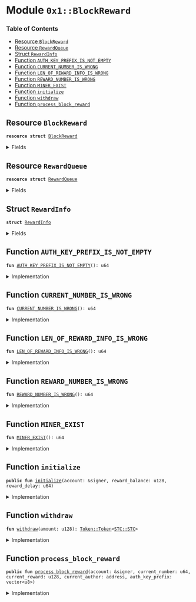 
<a name="0x1_BlockReward"></a>

# Module `0x1::BlockReward`

### Table of Contents

-  [Resource `BlockReward`](#0x1_BlockReward_BlockReward)
-  [Resource `RewardQueue`](#0x1_BlockReward_RewardQueue)
-  [Struct `RewardInfo`](#0x1_BlockReward_RewardInfo)
-  [Function `AUTH_KEY_PREFIX_IS_NOT_EMPTY`](#0x1_BlockReward_AUTH_KEY_PREFIX_IS_NOT_EMPTY)
-  [Function `CURRENT_NUMBER_IS_WRONG`](#0x1_BlockReward_CURRENT_NUMBER_IS_WRONG)
-  [Function `LEN_OF_REWARD_INFO_IS_WRONG`](#0x1_BlockReward_LEN_OF_REWARD_INFO_IS_WRONG)
-  [Function `REWARD_NUMBER_IS_WRONG`](#0x1_BlockReward_REWARD_NUMBER_IS_WRONG)
-  [Function `MINER_EXIST`](#0x1_BlockReward_MINER_EXIST)
-  [Function `initialize`](#0x1_BlockReward_initialize)
-  [Function `withdraw`](#0x1_BlockReward_withdraw)
-  [Function `process_block_reward`](#0x1_BlockReward_process_block_reward)



<a name="0x1_BlockReward_BlockReward"></a>

## Resource `BlockReward`



<pre><code><b>resource</b> <b>struct</b> <a href="#0x1_BlockReward">BlockReward</a>
</code></pre>



<details>
<summary>Fields</summary>


<dl>
<dt>

<code>balance: <a href="Token.md#0x1_Token_Token">Token::Token</a>&lt;<a href="STC.md#0x1_STC_STC">STC::STC</a>&gt;</code>
</dt>
<dd>

</dd>
</dl>


</details>

<a name="0x1_BlockReward_RewardQueue"></a>

## Resource `RewardQueue`



<pre><code><b>resource</b> <b>struct</b> <a href="#0x1_BlockReward_RewardQueue">RewardQueue</a>
</code></pre>



<details>
<summary>Fields</summary>


<dl>
<dt>

<code>reward_number: u64</code>
</dt>
<dd>

</dd>
<dt>

<code>reward_delay: u64</code>
</dt>
<dd>

</dd>
<dt>

<code>infos: vector&lt;<a href="#0x1_BlockReward_RewardInfo">BlockReward::RewardInfo</a>&gt;</code>
</dt>
<dd>

</dd>
</dl>


</details>

<a name="0x1_BlockReward_RewardInfo"></a>

## Struct `RewardInfo`



<pre><code><b>struct</b> <a href="#0x1_BlockReward_RewardInfo">RewardInfo</a>
</code></pre>



<details>
<summary>Fields</summary>


<dl>
<dt>

<code>number: u64</code>
</dt>
<dd>

</dd>
<dt>

<code>reward: u128</code>
</dt>
<dd>

</dd>
<dt>

<code>miner: address</code>
</dt>
<dd>

</dd>
</dl>


</details>

<a name="0x1_BlockReward_AUTH_KEY_PREFIX_IS_NOT_EMPTY"></a>

## Function `AUTH_KEY_PREFIX_IS_NOT_EMPTY`



<pre><code><b>fun</b> <a href="#0x1_BlockReward_AUTH_KEY_PREFIX_IS_NOT_EMPTY">AUTH_KEY_PREFIX_IS_NOT_EMPTY</a>(): u64
</code></pre>



<details>
<summary>Implementation</summary>


<pre><code><b>fun</b> <a href="#0x1_BlockReward_AUTH_KEY_PREFIX_IS_NOT_EMPTY">AUTH_KEY_PREFIX_IS_NOT_EMPTY</a>(): u64 { <a href="ErrorCode.md#0x1_ErrorCode_ECODE_BASE">ErrorCode::ECODE_BASE</a>() + 1}
</code></pre>



</details>

<a name="0x1_BlockReward_CURRENT_NUMBER_IS_WRONG"></a>

## Function `CURRENT_NUMBER_IS_WRONG`



<pre><code><b>fun</b> <a href="#0x1_BlockReward_CURRENT_NUMBER_IS_WRONG">CURRENT_NUMBER_IS_WRONG</a>(): u64
</code></pre>



<details>
<summary>Implementation</summary>


<pre><code><b>fun</b> <a href="#0x1_BlockReward_CURRENT_NUMBER_IS_WRONG">CURRENT_NUMBER_IS_WRONG</a>(): u64 { <a href="ErrorCode.md#0x1_ErrorCode_ECODE_BASE">ErrorCode::ECODE_BASE</a>() + 2}
</code></pre>



</details>

<a name="0x1_BlockReward_LEN_OF_REWARD_INFO_IS_WRONG"></a>

## Function `LEN_OF_REWARD_INFO_IS_WRONG`



<pre><code><b>fun</b> <a href="#0x1_BlockReward_LEN_OF_REWARD_INFO_IS_WRONG">LEN_OF_REWARD_INFO_IS_WRONG</a>(): u64
</code></pre>



<details>
<summary>Implementation</summary>


<pre><code><b>fun</b> <a href="#0x1_BlockReward_LEN_OF_REWARD_INFO_IS_WRONG">LEN_OF_REWARD_INFO_IS_WRONG</a>(): u64 { <a href="ErrorCode.md#0x1_ErrorCode_ECODE_BASE">ErrorCode::ECODE_BASE</a>() + 3}
</code></pre>



</details>

<a name="0x1_BlockReward_REWARD_NUMBER_IS_WRONG"></a>

## Function `REWARD_NUMBER_IS_WRONG`



<pre><code><b>fun</b> <a href="#0x1_BlockReward_REWARD_NUMBER_IS_WRONG">REWARD_NUMBER_IS_WRONG</a>(): u64
</code></pre>



<details>
<summary>Implementation</summary>


<pre><code><b>fun</b> <a href="#0x1_BlockReward_REWARD_NUMBER_IS_WRONG">REWARD_NUMBER_IS_WRONG</a>(): u64 { <a href="ErrorCode.md#0x1_ErrorCode_ECODE_BASE">ErrorCode::ECODE_BASE</a>() + 4}
</code></pre>



</details>

<a name="0x1_BlockReward_MINER_EXIST"></a>

## Function `MINER_EXIST`



<pre><code><b>fun</b> <a href="#0x1_BlockReward_MINER_EXIST">MINER_EXIST</a>(): u64
</code></pre>



<details>
<summary>Implementation</summary>


<pre><code><b>fun</b> <a href="#0x1_BlockReward_MINER_EXIST">MINER_EXIST</a>(): u64 { <a href="ErrorCode.md#0x1_ErrorCode_ECODE_BASE">ErrorCode::ECODE_BASE</a>() + 5}
</code></pre>



</details>

<a name="0x1_BlockReward_initialize"></a>

## Function `initialize`



<pre><code><b>public</b> <b>fun</b> <a href="#0x1_BlockReward_initialize">initialize</a>(account: &signer, reward_balance: u128, reward_delay: u64)
</code></pre>



<details>
<summary>Implementation</summary>


<pre><code><b>public</b> <b>fun</b> <a href="#0x1_BlockReward_initialize">initialize</a>(account: &signer, reward_balance: u128, reward_delay: u64) {
    <b>assert</b>(<a href="Timestamp.md#0x1_Timestamp_is_genesis">Timestamp::is_genesis</a>(), <a href="ErrorCode.md#0x1_ErrorCode_ENOT_GENESIS">ErrorCode::ENOT_GENESIS</a>());
    <b>assert</b>(<a href="Signer.md#0x1_Signer_address_of">Signer::address_of</a>(account) == <a href="CoreAddresses.md#0x1_CoreAddresses_GENESIS_ACCOUNT">CoreAddresses::GENESIS_ACCOUNT</a>(), <a href="ErrorCode.md#0x1_ErrorCode_ENOT_GENESIS_ACCOUNT">ErrorCode::ENOT_GENESIS_ACCOUNT</a>());
    <b>assert</b>(reward_delay &gt; 0, 4);
    move_to&lt;<a href="#0x1_BlockReward_RewardQueue">RewardQueue</a>&gt;(account, <a href="#0x1_BlockReward_RewardQueue">RewardQueue</a> {
        reward_number: 0,
        reward_delay: reward_delay,
        infos: <a href="Vector.md#0x1_Vector_empty">Vector::empty</a>(),
    });
    <b>let</b> reward_token = <a href="Token.md#0x1_Token_mint">Token::mint</a>&lt;<a href="STC.md#0x1_STC">STC</a>&gt;(account,  reward_balance);
    move_to&lt;<a href="#0x1_BlockReward">BlockReward</a>&gt;(account, <a href="#0x1_BlockReward">BlockReward</a> {
        balance: reward_token,
    });
}
</code></pre>



</details>

<a name="0x1_BlockReward_withdraw"></a>

## Function `withdraw`



<pre><code><b>fun</b> <a href="#0x1_BlockReward_withdraw">withdraw</a>(amount: u128): <a href="Token.md#0x1_Token_Token">Token::Token</a>&lt;<a href="STC.md#0x1_STC_STC">STC::STC</a>&gt;
</code></pre>



<details>
<summary>Implementation</summary>


<pre><code><b>fun</b> <a href="#0x1_BlockReward_withdraw">withdraw</a>(amount: u128): <a href="Token.md#0x1_Token">Token</a>&lt;<a href="STC.md#0x1_STC">STC</a>&gt; <b>acquires</b> <a href="#0x1_BlockReward">BlockReward</a> {
    <b>let</b> block_reward = borrow_global_mut&lt;<a href="#0x1_BlockReward">BlockReward</a>&gt;(<a href="CoreAddresses.md#0x1_CoreAddresses_GENESIS_ACCOUNT">CoreAddresses::GENESIS_ACCOUNT</a>());
    <b>let</b> real_amount = <b>if</b> (<a href="Token.md#0x1_Token_value">Token::value</a>&lt;<a href="STC.md#0x1_STC">STC</a>&gt;(&block_reward.balance) &lt; amount) {
        <a href="Token.md#0x1_Token_value">Token::value</a>&lt;<a href="STC.md#0x1_STC">STC</a>&gt;(&block_reward.balance)
    } <b>else</b> {
        amount
    };
    <a href="Token.md#0x1_Token_withdraw">Token::withdraw</a>&lt;<a href="STC.md#0x1_STC">STC</a>&gt;(&<b>mut</b> block_reward.balance, real_amount)
}
</code></pre>



</details>

<a name="0x1_BlockReward_process_block_reward"></a>

## Function `process_block_reward`



<pre><code><b>public</b> <b>fun</b> <a href="#0x1_BlockReward_process_block_reward">process_block_reward</a>(account: &signer, current_number: u64, current_reward: u128, current_author: address, auth_key_prefix: vector&lt;u8&gt;)
</code></pre>



<details>
<summary>Implementation</summary>


<pre><code><b>public</b> <b>fun</b> <a href="#0x1_BlockReward_process_block_reward">process_block_reward</a>(account: &signer, current_number: u64, current_reward: u128,
    current_author: address, auth_key_prefix: vector&lt;u8&gt;) <b>acquires</b> <a href="#0x1_BlockReward_RewardQueue">RewardQueue</a>, <a href="#0x1_BlockReward">BlockReward</a> {
    <b>assert</b>(<a href="Signer.md#0x1_Signer_address_of">Signer::address_of</a>(account) == <a href="CoreAddresses.md#0x1_CoreAddresses_GENESIS_ACCOUNT">CoreAddresses::GENESIS_ACCOUNT</a>(), <a href="ErrorCode.md#0x1_ErrorCode_ENOT_GENESIS_ACCOUNT">ErrorCode::ENOT_GENESIS_ACCOUNT</a>());

    <b>if</b> (current_number &gt; 0) {
        <b>let</b> rewards = borrow_global_mut&lt;<a href="#0x1_BlockReward_RewardQueue">RewardQueue</a>&gt;(<a href="CoreAddresses.md#0x1_CoreAddresses_GENESIS_ACCOUNT">CoreAddresses::GENESIS_ACCOUNT</a>());
        <b>let</b> len = <a href="Vector.md#0x1_Vector_length">Vector::length</a>(&rewards.infos);
        <b>assert</b>((current_number == (rewards.reward_number + len + 1)), <a href="#0x1_BlockReward_CURRENT_NUMBER_IS_WRONG">CURRENT_NUMBER_IS_WRONG</a>());
        <b>assert</b>(len &lt;= rewards.reward_delay, <a href="#0x1_BlockReward_LEN_OF_REWARD_INFO_IS_WRONG">LEN_OF_REWARD_INFO_IS_WRONG</a>());

        <b>if</b> (len == rewards.reward_delay) {//pay and remove
            <b>let</b> reward_number = *&rewards.reward_number + 1;
            <b>let</b> first_info = *<a href="Vector.md#0x1_Vector_borrow">Vector::borrow</a>(&rewards.infos, 0);
            <b>assert</b>((reward_number == first_info.number), <a href="#0x1_BlockReward_REWARD_NUMBER_IS_WRONG">REWARD_NUMBER_IS_WRONG</a>());

            rewards.reward_number = reward_number;
            <b>if</b> (first_info.reward &gt; 0) {
                <b>assert</b>(<a href="Account.md#0x1_Account_exists_at">Account::exists_at</a>(first_info.miner), <a href="#0x1_BlockReward_MINER_EXIST">MINER_EXIST</a>());
                <b>let</b> reward = <a href="#0x1_BlockReward_withdraw">Self::withdraw</a>(first_info.reward);
                <a href="Account.md#0x1_Account_deposit_to">Account::deposit_to</a>&lt;<a href="STC.md#0x1_STC">STC</a>&gt;(account, first_info.miner, reward);
            };
            <a href="Vector.md#0x1_Vector_remove">Vector::remove</a>(&<b>mut</b> rewards.infos, 0);
        };

        <b>if</b> (!<a href="Account.md#0x1_Account_exists_at">Account::exists_at</a>(current_author)) {
            <b>assert</b>(!<a href="Vector.md#0x1_Vector_is_empty">Vector::is_empty</a>(&auth_key_prefix), <a href="#0x1_BlockReward_AUTH_KEY_PREFIX_IS_NOT_EMPTY">AUTH_KEY_PREFIX_IS_NOT_EMPTY</a>());
            <a href="Account.md#0x1_Account_create_account">Account::create_account</a>&lt;<a href="STC.md#0x1_STC">STC</a>&gt;(current_author, auth_key_prefix);
        };
        <b>let</b> current_info = <a href="#0x1_BlockReward_RewardInfo">RewardInfo</a> {
            number: current_number,
            reward: current_reward,
            miner: current_author,
        };
        <a href="Vector.md#0x1_Vector_push_back">Vector::push_back</a>(&<b>mut</b> rewards.infos, current_info);
    };
}
</code></pre>



</details>
